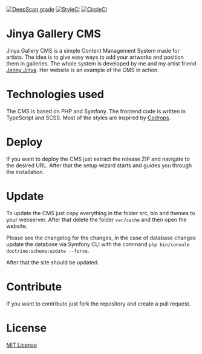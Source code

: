 [![DeepScan grade](https://deepscan.io/api/teams/5478/projects/7310/branches/122065/badge/grade.svg)](https://deepscan.io/dashboard#view=project&tid=5478&pid=7310&bid=122065)
[![StyleCI](https://styleci.io/repos/107044619/shield?branch=develop)](https://styleci.io/repos/107044619)
[![CircleCI](https://circleci.com/gh/Jinya-CMS/Jinya-Gallery-CMS/tree/develop.svg?style=svg)](https://circleci.com/gh/Jinya-CMS/Jinya-Gallery-CMS/tree/develop)

# Jinya Gallery CMS
Jinya Gallery CMS is a simple Content Management System made for artists. The idea is to give easy ways to add your artworks and position them in galleries. The whole system is developed by me and my artist friend [Jenny Jinya](http://jenny-jinya.com). Her website is an example of the CMS in action.

# Technologies used
The CMS is based on PHP and Symfony. The frontend code is written in TypeScript and SCSS. Most of the styles are inspired by [Codrops](http://tympanus.net/codrops).

# Deploy
If you want to deploy the CMS just extract the release ZIP and navigate to the desired URL. After that the setup wizard starts and guides you through the installation.

# Update
To update the CMS just copy everything in the folder src, bin and themes to your webserver. After that delete the folder `var/cache` and then open the website.

Please see the changelog for the changes, in the case of database changes update the database via Symfony CLI with the command `php bin/console doctrine:schema:update --force`.

After that the site should be updated. 

# Contribute
If you want to contribute just fork the repository and create a pull request.

# License
[MIT License](LICENSE)